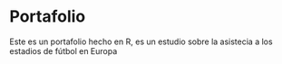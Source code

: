 # Portafolio
Este es un portafolio hecho en R,
es un estudio sobre la asistecia a los estadios de fútbol en Europa
